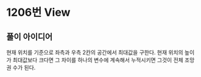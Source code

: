 # 1206번 View

## 풀이 아이디어

현재 위치를 기준으로 좌측과 우측 2칸의 공간에서 최대값을 구한다. 현재 위치의 높이가 최대값보다 크다면 그 차이를 하나의 변수에 계속해서 누적시키면 그것이 전체 조망권 수가 된다.